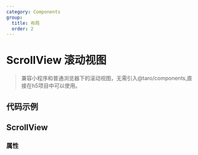 ```yaml
---
category: Components
group:
  title: 布局
  order: 2
---
```

# ScrollView 滚动视图

> 兼容小程序和普通浏览器下的滚动视图，无需引入@taro/components,直接在h5项目中可以使用。

## 代码示例

<code src="./demo/base.tsx"></code>

## ScrollView

### 属性

<API id="ScrollView"></API>

